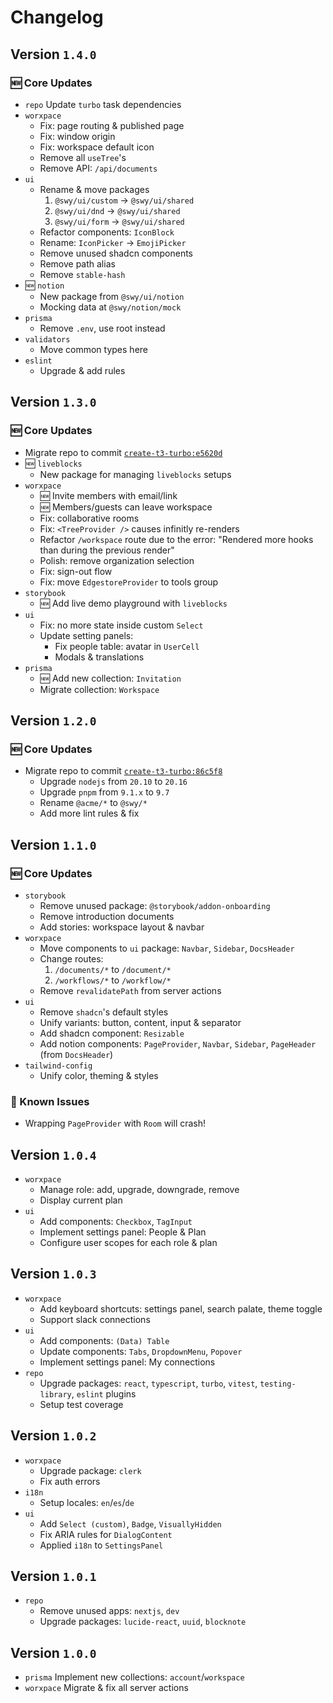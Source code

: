 # Changelog

## Version `1.4.0`

### 🆕 Core Updates

- `repo` Update `turbo` task dependencies
- `worxpace`
  - Fix: page routing & published page
  - Fix: window origin
  - Fix: workspace default icon
  - Remove all `useTree`'s
  - Remove API: `/api/documents`
- `ui`
  - Rename & move packages
    1. `@swy/ui/custom` → `@swy/ui/shared`
    2. `@swy/ui/dnd` → `@swy/ui/shared`
    3. `@swy/ui/form` → `@swy/ui/shared`
  - Refactor components: `IconBlock`
  - Rename: `IconPicker` → `EmojiPicker`
  - Remove unused shadcn components
  - Remove path alias
  - Remove `stable-hash`
- 🆕 `notion`
  - New package from `@swy/ui/notion`
  - Mocking data at `@swy/notion/mock`
- `prisma`
  - Remove `.env`, use root instead
- `validators`
  - Move common types here
- `eslint`
  - Upgrade & add rules

## Version `1.3.0`

### 🆕 Core Updates

- Migrate repo to commit [`create-t3-turbo:e5620d`](https://github.com/t3-oss/create-t3-turbo/commit/e5620ddc86aa705b96dc9630d889882d152c1764)
- 🆕 `liveblocks`
  - New package for managing `liveblocks` setups
- `worxpace`
  - 🆕 Invite members with email/link
  - 🆕 Members/guests can leave workspace
  - Fix: collaborative rooms
  - Fix: `<TreeProvider />` causes infinitly re-renders
  - Refactor `/workspace` route due to the error: "Rendered more hooks than during the previous render"
  - Polish: remove organization selection
  - Fix: sign-out flow
  - Fix: move `EdgestoreProvider` to tools group
- `storybook`
  - 🆕 Add live demo playground with `liveblocks`
- `ui`
  - Fix: no more state inside custom `Select`
  - Update setting panels:
    - Fix people table: avatar in `UserCell`
    - Modals & translations
- `prisma`
  - 🆕 Add new collection: `Invitation`
  - Migrate collection: `Workspace`

## Version `1.2.0`

### 🆕 Core Updates

- Migrate repo to commit [`create-t3-turbo:86c5f8`](https://github.com/t3-oss/create-t3-turbo/commit/86c5f8898ec67de0c1af6a893f64f1476fb40bb9)
  - Upgrade `nodejs` from `20.10` to `20.16`
  - Upgrade `pnpm` from `9.1.x` to `9.7`
  - Rename `@acme/*` to `@swy/*`
  - Add more lint rules & fix

## Version `1.1.0`

### 🆕 Core Updates

- `storybook`
  - Remove unused package: `@storybook/addon-onboarding`
  - Remove introduction documents
  - Add stories: workspace layout & navbar
- `worxpace`
  - Move components to `ui` package: `Navbar`, `Sidebar`, `DocsHeader`
  - Change routes:
    1. `/documents/*` to `/document/*`
    2. `/workflows/*` to `/workflow/*`
  - Remove `revalidatePath` from server actions
- `ui`
  - Remove `shadcn`'s default styles
  - Unify variants: button, content, input & separator
  - Add shadcn component: `Resizable`
  - Add notion components: `PageProvider`, `Navbar`, `Sidebar`, `PageHeader` (from `DocsHeader`)
- `tailwind-config`
  - Unify color, theming & styles

### 🚧 Known Issues

- Wrapping `PageProvider` with `Room` will crash!

## Version `1.0.4`

- `worxpace`
  - Manage role: add, upgrade, downgrade, remove
  - Display current plan
- `ui`
  - Add components: `Checkbox`, `TagInput`
  - Implement settings panel: People & Plan
  - Configure user scopes for each role & plan

## Version `1.0.3`

- `worxpace`
  - Add keyboard shortcuts: settings panel, search palate, theme toggle
  - Support slack connections
- `ui`
  - Add components: `(Data) Table`
  - Update components: `Tabs`, `DropdownMenu`, `Popover`
  - Implement settings panel: My connections
- `repo`
  - Upgrade packages: `react`, `typescript`, `turbo`, `vitest`, `testing-library`, `eslint` plugins
  - Setup test coverage

## Version `1.0.2`

- `worxpace`
  - Upgrade package: `clerk`
  - Fix auth errors
- `i18n`
  - Setup locales: `en`/`es`/`de`
- `ui`
  - Add `Select (custom)`, `Badge`, `VisuallyHidden`
  - Fix ARIA rules for `DialogContent`
  - Applied `i18n` to `SettingsPanel`

## Version `1.0.1`

- `repo`
  - Remove unused apps: `nextjs`, `dev`
  - Upgrade packages: `lucide-react`, `uuid`, `blocknote`

## Version `1.0.0`

- `prisma` Implement new collections: `account`/`workspace`
- `worxpace` Migrate & fix all server actions
